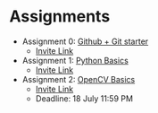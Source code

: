 # Assignments

* Assignment 0: [Github + Git starter](https://github.com/LS-Computer-Vision/github-starter-course)
  * [Invite Link](https://classroom.github.com/a/hQmSUghu)
* Assignment 1: [Python Basics](https://github.com/LS-Computer-Vision/Python-Basics)
  * [Invite Link](https://classroom.github.com/a/Eet6OELX)
* Assignment 2: [OpenCV Basics](https://github.com/LS-Computer-Vision/opencv-basics)
  * [Invite Link](https://classroom.github.com/a/cty-WPH1)
  * Deadline: 18 July 11:59 PM
